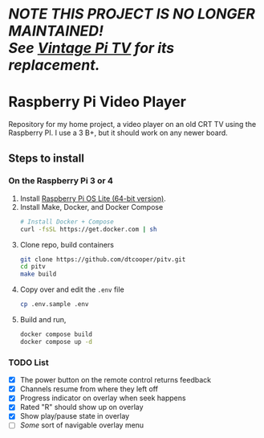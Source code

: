 # _NOTE THIS PROJECT IS NO LONGER MAINTAINED!<br>See [Vintage Pi TV](dtcooper/vintage-pi-tv) for its replacement._

# Raspberry Pi Video Player

Repository for my home project, a video player on an old CRT TV using the Raspberry
PI. I use a 3 B+, but it should work on any newer board.

## Steps to install

### On the Raspberry Pi 3 or 4

1. Install [Raspberry Pi OS Lite (64-bit version)](https://www.raspberrypi.com/software/operating-systems/).
2. Install Make, Docker, and Docker Compose
    ```bash
    # Install Docker + Compose
    curl -fsSL https://get.docker.com | sh
    ```
3. Clone repo, build containers
    ```bash
    git clone https://github.com/dtcooper/pitv.git
    cd pitv
    make build
    ```
4. Copy over and edit the `.env` file
    ```bash
    cp .env.sample .env
    ```
5. Build and run,
    ```bash
    docker compose build
    docker compose up -d
    ```

### TODO List

- [x] The power button on the remote control returns feedback
- [x] Channels resume from where they left off
- [x] Progress indicator on overlay when seek happens
- [x] Rated "R" should show up on overlay
- [x] Show play/pause state in overlay
- [ ] _Some_ sort of navigable overlay menu
